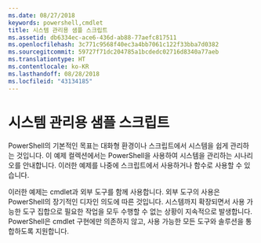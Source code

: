 ```yaml
---
ms.date: 08/27/2018
keywords: powershell,cmdlet
title: 시스템 관리용 샘플 스크립트
ms.assetid: db6334ec-ace6-436d-ab88-77aefc817511
ms.openlocfilehash: 3c771c9568f40ec3a4bb7061c122f33bba7d0382
ms.sourcegitcommit: 59727f71dc204785a1bcdedc02716d8340a77aeb
ms.translationtype: HT
ms.contentlocale: ko-KR
ms.lasthandoff: 08/28/2018
ms.locfileid: "43134185"
---
```

# <a name="sample-scripts-for-system-administration"></a>시스템 관리용 샘플 스크립트

PowerShell의 기본적인 목표는 대화형 환경이나 스크립트에서 시스템을 쉽게 관리하는 것입니다. 이 예제 컬렉션에서는 PowerShell을 사용하여 시스템을 관리하는 시나리오를 안내합니다. 이러한 예제를 나중에 스크립트에서 사용하거나 함수로 사용할 수 있습니다.

이러한 예제는 cmdlet과 외부 도구를 함께 사용합니다. 외부 도구의 사용은 PowerShell의 장기적인 디자인 의도에 따른 것입니다. 시스템까지 확장되면서 사용 가능한 도구 집합으로 필요한 작업을 모두 수행할 수 없는 상황이 지속적으로 발생합니다. PowerShell은 cmdlet 구현에만 의존하지 않고, 사용 가능한 모든 도구와 솔루션을 통합하도록 지원합니다.